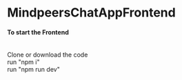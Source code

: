 # MindpeersChatAppFrontend

<h4>To start the Frontend</h4>

<br />
Clone or download the code
<br />
run "npm i"
<br />
run "npm run dev"
 
 
